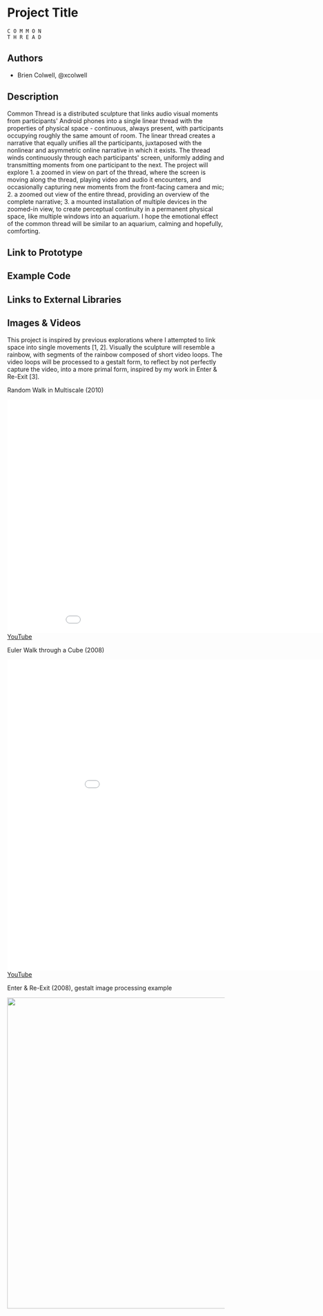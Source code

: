 # Project Title
```
C O M M	O N
T H R E	A D
```

## Authors
- Brien Colwell, @xcolwell

## Description

Common Thread is a distributed sculpture that links audio visual moments from participants' Android phones into a single linear thread with the properties of physical space - continuous, always present, with participants occupying roughly the same amount of room. The linear thread creates a narrative that equally unifies all the participants, juxtaposed with the nonlinear and asymmetric online narrative in which it exists. The thread winds continuously through each participants' screen, uniformly adding and transmitting moments from one participant to the next. The project will explore 1. a zoomed in view on part of the thread, where the screen is moving along the thread, playing video and audio it encounters, and occasionally capturing new moments from the front-facing camera and mic; 2. a zoomed out view of the entire thread, providing an overview of the complete narrative; 3. a mounted installation of multiple devices in the zoomed-in view, to create perceptual continuity in a permanent physical space, like multiple windows into an aquarium. I hope the emotional effect of the common thread will be similar to an aquarium, calming and hopefully, comforting.

## Link to Prototype

## Example Code

## Links to External Libraries

## Images & Videos

This project is inspired by previous explorations where I attempted to link space into single movements [1, 2]. Visually the sculpture will resemble a rainbow, with segments of the rainbow composed of short video loops. The video loops will be processed to a gestalt form, to reflect by not perfectly capture the video, into a more primal form, inspired by my work in Enter & Re-Exit [3].


Random Walk in Multiscale (2010)

<object width="960" height="540"><param name="movie" value="//www.youtube.com/v/A8An3xz1QiU?version=3&amp;hl=en_US"></param><param name="allowFullScreen" value="true"></param><param name="allowscriptaccess" value="always"></param><embed src="//www.youtube.com/v/A8An3xz1QiU?version=3&amp;hl=en_US" type="application/x-shockwave-flash" width="960" height="540" allowscriptaccess="always" allowfullscreen="true"></embed></object>
[YouTube](https://www.youtube.com/embed/A8An3xz1QiU)

Euler Walk through a Cube (2008)

<object width="960" height="720"><param name="movie" value="//www.youtube.com/v/1qs33VxkRjE?hl=en_US&amp;version=3"></param><param name="allowFullScreen" value="true"></param><param name="allowscriptaccess" value="always"></param><embed src="//www.youtube.com/v/1qs33VxkRjE?hl=en_US&amp;version=3" type="application/x-shockwave-flash" width="960" height="720" allowscriptaccess="always" allowfullscreen="true"></embed></object>
[YouTube](https://www.youtube.com/embed/1qs33VxkRjE)

Enter & Re-Exit (2008), gestalt image processing example

<img src="http://lodes.nu/ere_gestalt.png" width="960" height="720">


